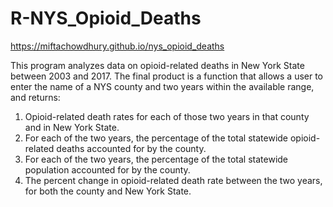 # R-NYS_Opioid_Deaths

https://miftachowdhury.github.io/nys_opioid_deaths

This program analyzes data on opioid-related deaths in New York State between 2003 and 2017. The final product is a function that allows a user to enter the name of a NYS county and two years within the available range, and returns:
1) Opioid-related death rates for each of those two years in that county and in New York State.
3) For each of the two years, the percentage of the total statewide opioid-related deaths accounted for by the county. 
3) For each of the two years, the percentage of the total statewide population accounted for by the county.
4) The percent change in opioid-related death rate between the two years, for both the county and New York State.
